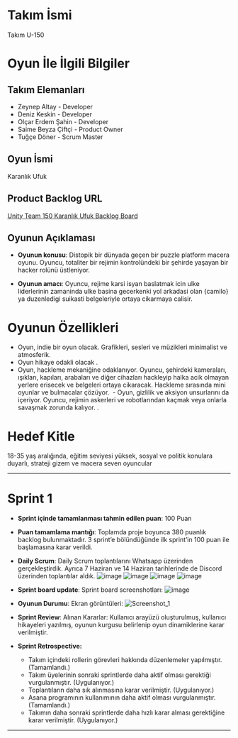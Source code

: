 
# **Takım İsmi**

Takım U-150

# Oyun İle İlgili Bilgiler

## Takım Elemanları
- Zeynep Altay - Developer  
- Deniz Keskin - Developer  
- Olçar Erdem Şahin - Developer  
- Saime Beyza Çiftçi - Product Owner  
- Tuğçe Döner - Scrum Master  


## Oyun İsmi

Karanlık Ufuk

## Product Backlog URL

[Unity Team 150 Karanlık Ufuk Backlog Board](https://app.asana.com/0/1204825645161485/board)

## Oyunun Açıklaması

- **Oyunun konusu**: Distopik bir dünyada geçen bir puzzle platform macera oyunu. Oyuncu, totaliter bir rejimin kontrolündeki bir şehirde yaşayan bir hacker rolünü üstleniyor.

- **Oyunun amacı**: Oyuncu, rejime karsi isyan baslatmak icin ulke liderlerinin zamaninda ulke basina gecerkenki yol arkadasi olan {camilo} ya duzenledigi suikasti belgeleriyle ortaya cikarmaya calisir.

# Oyunun Özellikleri
- Oyun, indie bir oyun olacak. Grafikleri, sesleri ve müzikleri minimalist ve atmosferik.
- Oyun hikaye odakli olacak .
- Oyun, hackleme mekaniğine odaklanıyor. Oyuncu, şehirdeki kameraları, ışıkları, kapıları, arabaları ve diğer cihazları hackleyip halka acik olmayan yerlere erisecek ve belgeleri ortaya cikaracak.  Hackleme sırasında mini oyunlar ve bulmacalar çözüyor.
 - Oyun, gizlilik ve aksiyon unsurlarını da içeriyor. Oyuncu, rejimin askerleri ve robotlarından kaçmak veya onlarla savaşmak zorunda kalıyor. .

# Hedef Kitle
18-35 yaş aralığında, eğitim seviyesi yüksek, sosyal ve politik konulara duyarlı, strateji gizem ve macera seven oyuncular


---

# Sprint 1

- **Sprint içinde tamamlanması tahmin edilen puan**: 100 Puan


- **Puan tamamlama mantığı**: Toplamda proje boyunca 380 puanlık backlog bulunmaktadır. 3 sprint’e bölündüğünde ilk sprint’in 100 puan ile başlamasına karar verildi. 


- **Daily Scrum**: Daily Scrum toplantılarını Whatsapp üzerinden gerçekleştirdik. Ayrıca 7 Haziran ve 14 Haziran tarihlerinde de Discord üzerinden toplantılar aldık.
![image](https://github.com/olcarerdemsahin/U-150/assets/107191006/ca9b22b4-0ed3-4f37-82b2-f0d891728242)
![image](https://github.com/olcarerdemsahin/U-150/assets/107191006/e1895812-2331-4a20-baf8-928e91b5b1f6)
![image](https://github.com/olcarerdemsahin/U-150/assets/107191006/8ba3fd28-4561-4ebe-abde-6a8ff9b0483e)
![image](https://github.com/olcarerdemsahin/U-150/assets/107191006/e124a080-eb51-48b6-90cb-e29c40d76535)


- **Sprint board update**: Sprint board screenshotları: 
![image](https://github.com/olcarerdemsahin/U-150/assets/107191006/75ce1840-a0a6-4511-9852-257a8fb7e0ef)


- **Oyunun Durumu**: Ekran görüntüleri:
![Screenshot_1](https://github.com/olcarerdemsahin/U-150/assets/107191006/98ea8c1a-c794-46a3-80a9-47e5dc8c027c)


- **Sprint Review**: 
Alınan Kararlar: Kullanıcı arayüzü oluşturulmuş, kullanıcı hikayeleri yazılmış, oyunun kurgusu belirlenip oyun dinamiklerine karar verilmiştir. 

- **Sprint Retrospective:**
  -	Takım içindeki rollerin görevleri hakkında düzenlemeler yapılmıştır.  (Tamamlandı.)
  -	Takım üyelerinin sonraki sprintlerde daha aktif olması gerektiği vurgulanmıştır. (Uygulanıyor.)
  -	Toplantıların daha sık alınmasına karar verilmiştir. (Uygulanıyor.)
  -	Asana programının kullanımının daha aktif olması vurgulanmıştır. (Tamamlandı.)
  -	Takımın daha sonraki sprintlerde daha hızlı karar alması gerektiğine karar verilmiştir. (Uygulanıyor.)

---
